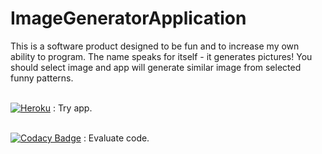 # ImageGeneratorApplication

This is a software product designed to be fun and to increase my own ability to program. 
The name speaks for itself - it generates pictures!
You should select image and app will generate similar image from selected funny patterns.

<br>[![Heroku](https://heroku-badge.herokuapp.com/?app=image-generator-app&root=/)](https://image-generator-app.herokuapp.com/)
: Try app.

<br>[![Codacy Badge](https://api.codacy.com/project/badge/Grade/24ff295c7ebf44f1b023db677ad068d6)](https://www.codacy.com/app/bogdan-math-stepanov/ImageGeneratorApplication?utm_source=github.com&amp;utm_medium=referral&amp;utm_content=Bogdan-Math/ImageGeneratorApplication&amp;utm_campaign=Badge_Grade)
: Evaluate code.
